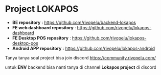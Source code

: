 
# Project LOKAPOS

- **BE repository** : https://github.com/rivopelu/backend-lokapos
- **FE web dashboard repository** : https://github.com/rivopelu/lokapos-dashboard
- **FE Desktop POS repository** : https://github.com/rivopelu/lokapos-desktop-pos
- **Android APP repository** : https://github.com/rivopelu/lokapos-android

Tanya tanya soal project bisa join discord
https://community.rivopelu.com/

untuk **ENV** backend bisa nanti tanya di channel **Lokapos project** di discord
